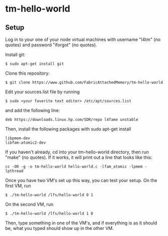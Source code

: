 # tm-hello-world

## Setup

Log in to your one of your node virtual machines with username "l4tm" (no quotes) and password "iforgot" (no quotes).

Install git:

	$ sudo apt-get install git

Clone this repository:

	$ git clone https://www.github.com/FabricAttachedMemory/tm-hello-world

Edit your sources.list file by running

	$ sudo <your favorite text editor> /etc/apt/sources.list

and add the following line:

	deb https://downloads.linux.hp.com/SDR/repo l4fame unstable

Then, install the following packages with sudo apt-get install <package>

	libpmem-dev
	libfam-atomic2-dev

If you haven't already, cd into your tm-hello-world directory, then run "make" (no quotes). If it works, it will print out a line that looks like this:

	cc -O0 -g -o tm-hello-world hello-world.c -lfam_atomic -lpmem -lpthread

Once you have two VM's set up this way, you can test your setup. On the first VM, run

	$ ./tm-hello-world /lfs/hello-world 0 1

On the second VM, run

	$ ./tm-hello-world /lfs/hello-world 1 0

Then, type something in one of the VM's, and if everything is as it should be, what you typed should show up in the other VM.
